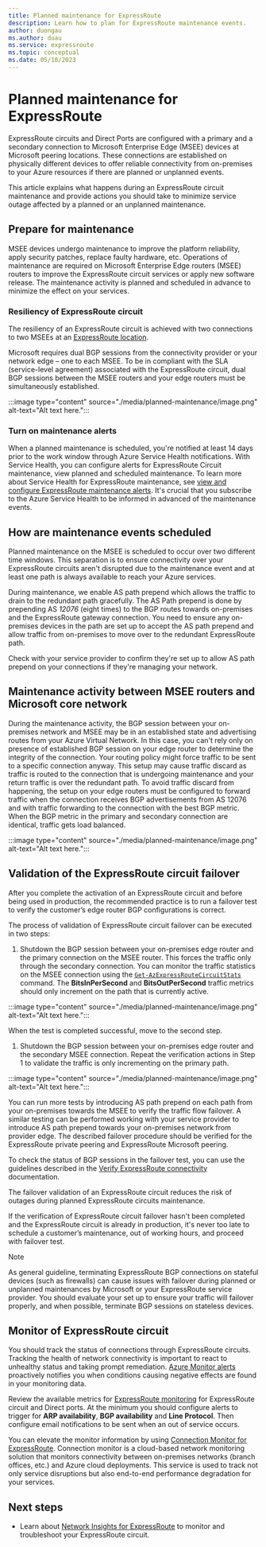 ```yaml
---
title: Planned maintenance for ExpressRoute
description: Learn how to plan for ExpressRoute maintenance events.
author: duongau
ms.author: duau
ms.service: expressroute
ms.topic: conceptual
ms.date: 05/10/2023
---
```


# Planned maintenance for ExpressRoute

ExpressRoute circuits and Direct Ports are configured with a primary and a secondary connection to Microsoft Enterprise Edge (MSEE) devices at Microsoft peering locations. These connections are established on physically different devices to offer reliable connectivity from on-premises to your Azure resources if there are planned or unplanned events.

This article explains what happens during an ExpressRoute circuit maintenance and provide actions you should take to minimize service outage affected by a planned or an unplanned maintenance.

## Prepare for maintenance

MSEE devices undergo maintenance to improve the platform reliability, apply security patches, replace faulty hardware, etc. Operations of maintenance are required on Microsoft Enterprise Edge routers (MSEE) routers to improve the ExpressRoute circuit services or apply new software release. The maintenance activity is planned and scheduled in advance to minimize the effect on your services.

### Resiliency of ExpressRoute circuit

The resiliency of an ExpressRoute circuit is achieved with two connections to two MSEEs at an [ExpressRoute location](expressroute-locations.md#expressroute-locations). 

Microsoft requires dual BGP sessions from the connectivity provider or your network edge – one to each MSEE. To be in compliant with the SLA (service-level agreement) associated with the ExpressRoute circuit, dual BGP sessions between the MSEE routers and your edge routers must be simultaneously established. 

:::image type="content" source="./media/planned-maintenance/image.png" alt-text="Alt text here.":::

### Turn on maintenance alerts
 
When a planned maintenance is scheduled, you're notified at least 14 days prior to the work window through Azure Service Health notifications. With Service Health, you can configure alerts for ExpressRoute Circuit maintenance, view planned and scheduled maintenance. To learn more about Service Health for ExpressRoute maintenance, see [view and configure ExpressRoute maintenance alerts](maintenance-alerts.md). It's crucial that you subscribe to the Azure Service Health to be informed in advanced of the maintenance events. 

## How are maintenance events scheduled 

Planned maintenance on the MSEE is scheduled to occur over two different time windows. This separation is to ensure connectivity over your ExpressRoute circuits aren't disrupted due to the maintenance event and at least one path is always available to reach your Azure services. 

During maintenance, we enable AS path prepend which allows the traffic to drain to the redundant path gracefully. The AS Path prepend is done by prepending AS *12076* (eight times) to the BGP routes towards on-premises and the ExpressRoute gateway connection. 
You need to ensure any on-premises devices in the path are set up to accept the AS path prepend and allow traffic from on-premises to move over to the redundant ExpressRoute path.

Check with your service provider to confirm they're set up to allow AS path prepend on your connections if they're managing your network.

## Maintenance activity between MSEE routers and Microsoft core network

During the maintenance activity, the BGP session between your on-premises network and MSEE may be in an established state and advertising routes from your Azure Virtual Network. In this case, you can't rely only on presence of established BGP session on your edge router to determine the integrity of the connection. Your routing policy might force traffic to be sent to a specific connection anyway. This setup may cause traffic discard as traffic is routed to the connection that is undergoing maintenance and your return traffic is over the redundant path. To avoid traffic discard from happening, the setup on your edge routers must be configured to forward traffic when the connection receives BGP advertisements from AS 12076 and with traffic forwarding to the connection with the best BGP metric. When the BGP metric in the primary and secondary connection are identical, traffic gets load balanced.

:::image type="content" source="./media/planned-maintenance/image.png" alt-text="Alt text here.":::

##	Validation of the ExpressRoute circuit failover

After you complete the activation of an ExpressRoute circuit and before being used in production, the recommended practice is to run a failover test to verify the customer’s edge router BGP configurations is correct.

The process of validation of ExpressRoute circuit failover can be executed in two steps:

1. Shutdown the BGP session between your on-premises edge router and the primary connection on the MSEE router. This forces the traffic only through the secondary connection. You can monitor the traffic statistics on the MSEE connection using the [`Get-AzExpressRouteCircuitStats`](expressroute-troubleshooting-expressroute-overview.md#confirm-the-traffic-flow) command. The **BitsInPerSecond** and **BitsOutPerSecond** traffic metrics should only increment on the path that is currently active.  

:::image type="content" source="./media/planned-maintenance/image.png" alt-text="Alt text here.":::

When the test is completed successful, move to the second step.

1. Shutdown the BGP session between your on-premises edge router and the secondary MSEE connection. Repeat the verification actions in Step 1 to validate the traffic is only incrementing on the primary path.

:::image type="content" source="./media/planned-maintenance/image.png" alt-text="Alt text here.":::

You can run more tests by introducing AS path prepend on each path from your on-premises towards the MSEE to verify the traffic flow failover. A similar testing can be performed working with your service provider to introduce AS path prepend towards your on-premises network from provider edge. The described failover procedure should be verified for the ExpressRoute private peering and ExpressRoute Microsoft peering.

To check the status of BGP sessions in the failover test, you can use the guidelines described in the [Verify ExpressRoute connectivity](expressroute-troubleshooting-expressroute-overview.md) documentation.

The failover validation of an ExpressRoute circuit reduces the risk of outages during planned ExpressRoute circuits maintenance.

If the verification of ExpressRoute circuit failover hasn't been completed and the ExpressRoute circuit is already in production, it's never too late to schedule a customer’s maintenance, out of working hours, and proceed with failover test. 

> [!NOTE]
> As general guideline, terminating ExpressRoute BGP connections on stateful devices (such as firewalls) can cause issues with failover during planned or unplanned maintenances by Microsoft or your ExpressRoute service provider. You should evaluate your set up to ensure your traffic will failover properly, and when possible, terminate BGP sessions on stateless devices.

##	Monitor of ExpressRoute circuit

You should track the status of connections through ExpressRoute circuits. Tracking the health of network connectivity is important to react to unhealthy status and taking prompt remediation. [Azure Monitor alerts](monitor-expressroute.md)  proactively notifies you when conditions causing negative effects are found in your monitoring data.

Review the available metrics for [ExpressRoute monitoring](expressroute-monitoring-metrics-alerts.md) for ExpressRoute circuit and Direct ports. At the minimum you should configure alerts to trigger for **ARP availability**, **BGP availability** and **Line Protocol**. Then configure email notifications to be sent when an out of service occurs.  

You can elevate the monitor information by using [Connection Monitor for ExpressRoute](how-to-configure-connection-monitor.md). Connection monitor is a cloud-based network monitoring solution that monitors connectivity between on-premises networks (branch offices, etc.) and Azure cloud deployments. This service is used to track not only service disruptions but also end-to-end performance degradation for your services.

## Next steps

* Learn about [Network Insights for ExpressRoute](expressroute-network-insights.md) to monitor and troubleshoot your ExpressRoute circuit.
